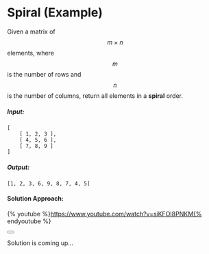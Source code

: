 # Spiral (Example)

Given a matrix of $$m\times n$$ elements, where $$m$$ is the number of rows and $$n$$ is the number of columns, return all elements in a **spiral** order.

<!--sec data-title="Example" data-id="example" data-show=true ces-->
##### Input:
```
[
    [ 1, 2, 3 ],
    [ 4, 5, 6 ],
    [ 7, 8, 9 ]
]
```
##### Output:
```
[1, 2, 3, 6, 9, 8, 7, 4, 5]
```

#### Solution Approach:

{% youtube %}https://www.youtube.com/watch?v=siKFOI8PNKM{% endyoutube %}

<!--endsec-->

<button class="section" target="solution" show="Show solution" hide="Hide solution"></button>

<!--sec data-title="Solution" data-id="solution" data-show=false ces-->

Solution is coming up...

<!--endsec-->